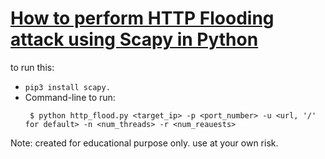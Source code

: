 # [How to perform HTTP Flooding attack using Scapy in Python](https://github.com/smdbi/HTTP-Flooding-Attack-using-Scapy/blob/main/http_flood.py)
to run this:
- `pip3 install scapy.`
- Command-line to run:
    ```
     $ python http_flood.py <target_ip> -p <port_number> -u <url, '/' for default> -n <num_threads> -r <num_reauests>
    ```
Note: created for educational purpose only. use at your own risk.
